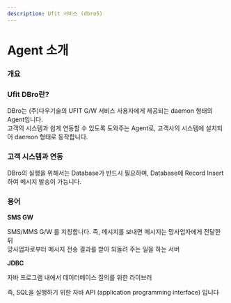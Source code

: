 ```yaml
---
description: Ufit 서비스 (dbro5)
---
```


# Agent 소개

### 개요

### Ufit DBro란?

DBro는 (주)다우기술의 UFIT G/W 서비스 사용자에게 제공되는 daemon 형태의 Agent입니다.\
고객의 시스템과 쉽게 연동할 수 있도록 도와주는 Agent로, 고객사의 시스템에 설치되어 daemon 형태로 동작합니다.



### 고객 시스템과 연동

DBro의 실행을 위해서는 Database가 반드시 필요하며, Database에 Record Insert하여 메시지 발송이 가능니다.



### 용어

**SMS GW**

SMS/MMS G/W 를 지칭합니다. 즉, 메시지를 보내면 메시지는 망사업자에게 전달한 뒤\
망사업자로부터 메시지 전송 결과를 받아 되돌려 주는 일을 하는 서버

**JDBC**

자바 프로그램 내에서 데이터베이스 질의를 위한 라이브러

즉, SQL을 실행하기 위한 자바 API (application programming interface) 입니다
